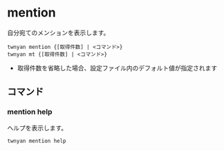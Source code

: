# mention

自分宛てのメンションを表示します。

```
twnyan mention {[取得件数] | <コマンド>}
twnyan mt {[取得件数] | <コマンド>}
```

- 取得件数を省略した場合、設定ファイル内のデフォルト値が指定されます

## コマンド

### mention help

ヘルプを表示します。

```
twnyan mention help
```
